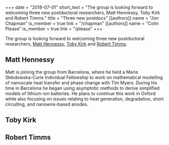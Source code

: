 +++
date = "2018-07-01"
short_text = "The group is looking forward to welcoming three new postdoctoral researchers, Matt Hennessy, Toby Kirk and Robert Timms."
title = "Three new postdocs"
[[authors]]
   name = "Jon Chapman"
   is_member = true
   link = "/chapman"
[[authors]]
   name = "Colin Please"
   is_member = true
   link = "/please"
+++

The group is looking forward to welcoming three new postdoctoral researchers, [Matt Hennessy](/member/mhennessy), [Toby Kirk](/member/tobykirk) and [Robert Timms](/member/rtimms).

## Matt Hennessy

Matt is joining the group from Barcelona, where he held a Marie Skłodowska-Curie Individual Fellowship to work on mathematical modelling of nanoscale heat transfer and phase change with Tim Myers. During his time in Barcelona he began using asymptotic methods to derive simplified models of lithium-ion batteries. He plans to continue this work in Oxford while also focusing on issues relating to heat generation, degradation, short circuiting, and nanowire-based anodes.

## Toby Kirk

## Robert Timms
